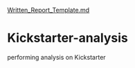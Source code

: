 [Written_Report_Template.md](https://github.com/jasonyoo0508/Kickstarter-analysis/files/7008932/Written_Report_Template.md)
# Kickstarter-analysis
performing analysis on Kickstarter
